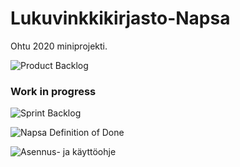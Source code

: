 # Lukuvinkkikirjasto-Napsa
Ohtu 2020 miniprojekti.

![Product Backlog](https://helsinkifi-my.sharepoint.com/:x:/g/personal/azkantol_ad_helsinki_fi/EYcevlQ1BnlPq8r22ioRtskBW8ywCMYNtJ0T-4feT51Ssw?e=fqsIWa)
### Work in progress
![Sprint Backlog](https://helsinkifi-my.sharepoint.com/:f:/g/personal/azkantol_ad_helsinki_fi/Elov5uQnXZxGgODWPGF1AmsB_QD0i7RYE0iCu-K0Np99lA?e=LOegIM)

![Napsa Definition of Done](https://helsinkifi-my.sharepoint.com/:f:/g/personal/azkantol_ad_helsinki_fi/Elov5uQnXZxGgODWPGF1AmsB_QD0i7RYE0iCu-K0Np99lA?e=LOegIM)

![Asennus- ja käyttöohje](https://helsinkifi-my.sharepoint.com/:f:/g/personal/azkantol_ad_helsinki_fi/Elov5uQnXZxGgODWPGF1AmsB_QD0i7RYE0iCu-K0Np99lA?e=LOegIM)
